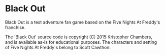 # Black Out
Black Out is a text adventure fan game based on the Five Nights At Freddy's franchise.

The 'Black Out' source code is copyright (C) 2015 Kristopher Chambers, and is available as-is for educational purposes. The characters and setting of Five Nights At Freddy's belong to Scott Cawthon.